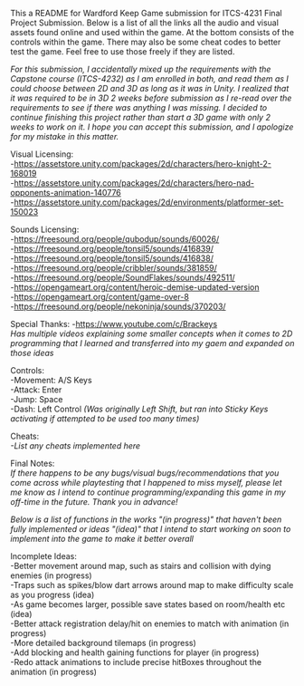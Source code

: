 This a README for Wardford Keep Game submission for ITCS-4231 Final Project Submission. Below is a list of all the links all the audio and visual assets found online and used within the game. At the bottom consists of the controls within the game. There may also be some cheat codes to better test the game. Feel free to use those freely if they are listed. <br />

*For this submission, I accidentally mixed up the requirements with the Capstone course (ITCS-4232) as I am enrolled in both, and read them as I could choose between 2D and 3D as long as it was in Unity. I realized that it was required to be in 3D 2 weeks before submission as I re-read over the requirements to see if there was anything I was missing. I decided to continue finishing this project rather than start a 3D game with only 2 weeks to work on it. I hope you can accept this submission, and I apologize for my mistake in this matter.* <br />

Visual Licensing: <br />
-https://assetstore.unity.com/packages/2d/characters/hero-knight-2-168019 <br />
-https://assetstore.unity.com/packages/2d/characters/hero-nad-opponents-animation-140776 <br />
-https://assetstore.unity.com/packages/2d/environments/platformer-set-150023 <br />

Sounds Licensing: <br />
-https://freesound.org/people/qubodup/sounds/60026/ <br />
-https://freesound.org/people/tonsil5/sounds/416839/ <br />
-https://freesound.org/people/tonsil5/sounds/416838/ <br />
-https://freesound.org/people/cribbler/sounds/381859/ <br />
-https://freesound.org/people/SoundFlakes/sounds/492511/ <br />
-https://opengameart.org/content/heroic-demise-updated-version <br />
-https://opengameart.org/content/game-over-8 <br />
-https://freesound.org/people/nekoninja/sounds/370203/ <br />

Special Thanks:
-https://www.youtube.com/c/Brackeys <br />
*Has multiple videos explaining some smaller concepts when it comes to 2D programming that I learned and transferred into my gaem and expanded on those ideas* <br />

Controls: <br />
-Movement: A/S Keys <br />
-Attack: Enter <br />
-Jump: Space <br />
-Dash: Left Control *(Was originally Left Shift, but ran into Sticky Keys activating if attempted to be used too many times)* <br />


Cheats: <br />
*-List any cheats implemented here* <br />


Final Notes: <br />
*If there happens to be any bugs/visual bugs/recommendations that you come across while playtesting that I happened to miss myself, please let me know as I intend to continue programming/expanding this game in my off-time in the future. Thank you in advance!* <br />

*Below is a list of functions in the works "(in progress)" that haven't been fully implemented or ideas "(idea)" that I intend to start working on soon to implement into the game to make it better overall* <br />

Incomplete Ideas: <br />
-Better movement around map, such as stairs and collision with dying enemies (in progress) <br />
-Traps such as spikes/blow dart arrows around map to make difficulty scale as you progress (idea) <br />
-As game becomes larger, possible save states based on room/health etc (idea) <br />
-Better attack registration delay/hit on enemies to match with animation (in progress) <br />
-More detailed background tilemaps (in progress) <br />
-Add blocking and health gaining functions for player (in progress) <br />
-Redo attack animations to include precise hitBoxes throughout the animation (in progress) <br />
